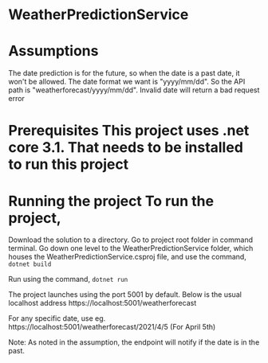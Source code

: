 # WeatherPredictionService

# Assumptions

The date prediction is for the future, so when the date is a past date, it won't be allowed.
The date format we want is "yyyy/mm/dd". So the API path is "weatherforecast/yyyy/mm/dd".
Invalid date will return a bad request error
# Prerequisites This project uses .net core 3.1. That needs to be installed to run this project

# Running the project To run the project,

Download the solution to a directory.
Go to project root folder in command terminal.
Go down one level to the WeatherPredictionService folder, which houses the WeatherPredictionService.csproj file, and use the command,
` dotnet build `

Run using the command,
` dotnet run `

The project launches using the port 5001 by default. Below is the usual localhost address https://localhost:5001/weatherforecast

For any specific date, use eg. https://localhost:5001/weatherforecast/2021/4/5 (For April 5th) 

Note: As noted in the assumption, the endpoint will notify if the date is in the past.
